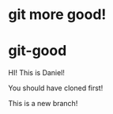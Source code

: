 # git more good!

# git-good

HI! This is Daniel!

You should have cloned first!

This is a new branch!
